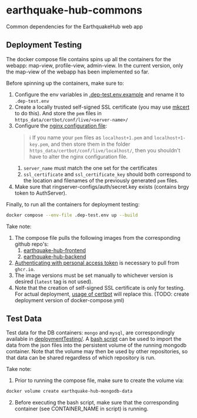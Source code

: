 # earthquake-hub-commons
Common dependencies for the EarthquakeHub web app

## Deployment Testing
The docker compose file contains spins up all the containers for the webapp: map-view, profile-view, admin-view. In the current version, only the map-view of the webapp has been implemented so far. 

Before spinning up the containers, make sure to:
1. Configure the env variables in [.dep-test.env.example](.dep-test.env.example) and rename it to `.dep-test.env`
2. Create a locally trusted self-signed SSL certificate (you may use [mkcert](https://www.howtoforge.com/how-to-create-locally-trusted-ssl-certificates-with-mkcert-on-ubuntu/) to do this). And store the `pem` files in `https_data/certbot/conf/live/<server-name>/` 
3. Configure the [nginx configuration file](https_data/nginx.dep-test.d/nginx.dep-test.conf):
    > ℹ️  If you name your `pem` files as `localhost+1.pem` and `localhost+1-key.pem`, and then store them in the folder `https_data/certbot/conf/live/localhost/`, then you shouldn't have to alter the nginx configuration file.
    1. `server_name` must match the one set for the certificates
    2. `ssl_certificate` and `ssl_certificate_key` should both correspond to the location and filenames of the previously generated `pem` files.
4. Make sure that ringserver-configs/auth/secret.key exists (contains brgy token to AuthServer).

Finally, to run all the containers for deployment testing:
```bash
docker compose --env-file .dep-test.env up --build
```

Take note:
1. The compose file pulls the following images from the corresponding github repo's:
    1. [earthquake-hub-frontend](https://github.com/prokorpio/earthquake-hub-frontend/pkgs/container/earthquake-hub-frontend)
    2. [earthquake-hub-backend](https://github.com/prokorpio/earthquake-hub-backend/pkgs/container/earthquake-hub-backend)
2. [Authenticating with personal access token](https://docs.github.com/en/packages/working-with-a-github-packages-registry/working-with-the-container-registry#authenticating-with-a-personal-access-token-classic) is necessary to pull from `ghcr.io`.
3. The image versions must be set manually to whichever version is desired (`latest` tag is not used).
4. Note that the creation of self-signed SSL certificate is only for testing. For actual deployment, [usage of certbot](https://mindsers.blog/post/https-using-nginx-certbot-docker/) will replace this. (TODO: create deployment version of docker-compose.yml)

## Test Data
Test data for the DB containers: `mongo` and `mysql`, are correspondingly available in [deploymentTesting/](deploymentTesting/). A [bash script](deploymentTesting/mongodb/import_data.sh) can be used to import the data from the json files into the persistent volume of the running mongodb container. Note that the volume may then be used by other repositories, so that data can be shared regardless of which repository is run.

Take note:
1. Prior to running the compose file, make sure to create the volume via:
```bash
docker volume create earthquake-hub-mongodb-data
```
2. Before executing the bash script, make sure that the corresponding container (see CONTAINER_NAME in script) is running.
